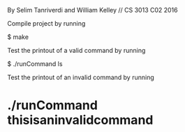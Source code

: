 By Selim Tanriverdi and William Kelley
// CS 3013 C02 2016

Compile project by running

$ make

Test the printout of a valid command by running

$ ./runCommand ls

Test the printout of an invalid command by running

# ./runCommand thisisaninvalidcommand

